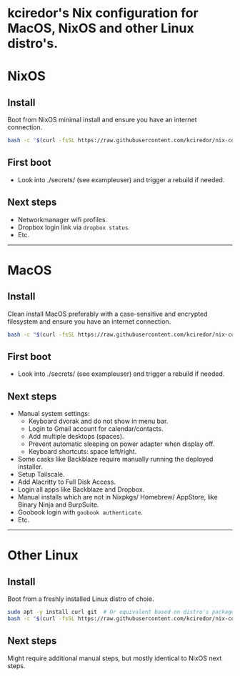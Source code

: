 kciredor's Nix configuration for MacOS, NixOS and other Linux distro's.
=======================================================================

# NixOS

## Install
Boot from NixOS minimal install and ensure you have an internet connection.

```bash
bash -c "$(curl -fsSL https://raw.githubusercontent.com/kciredor/nix-config/master/nixos/bootstrap.sh)"
```

## First boot
- Look into ./secrets/<youruser> (see exampleuser) and trigger a rebuild if needed.

## Next steps
- Networkmanager wifi profiles.
- Dropbox login link via `dropbox status`.
- Etc.

---

# MacOS

## Install
Clean install MacOS preferably with a case-sensitive and encrypted filesystem and ensure you have an internet connection.

```bash
bash -c "$(curl -fsSL https://raw.githubusercontent.com/kciredor/nix-config/master/macos/bootstrap.sh)"
```

## First boot
- Look into ./secrets/<youruser> (see exampleuser) and trigger a rebuild if needed.

## Next steps
- Manual system settings:
  - Keyboard dvorak and do not show in menu bar.
  - Login to Gmail account for calendar/contacts.
  - Add multiple desktops (spaces).
  - Prevent automatic sleeping on power adapter when display off.
  - Keyboard shortcuts: space left/right.
- Some casks like Backblaze require manually running the deployed installer.
- Setup Tailscale.
- Add Alacritty to Full Disk Access.
- Login all apps like Backblaze and Dropbox.
- Manual installs which are not in Nixpkgs/ Homebrew/ AppStore, like Binary Ninja and BurpSuite.
- Goobook login with `goobook authenticate`.
- Etc.

---

# Other Linux

## Install
Boot from a freshly installed Linux distro of choie.

```bash
sudo apt -y install curl git  # Or equivalent based on distro's package mananger.
bash -c "$(curl -fsSL https://raw.githubusercontent.com/kciredor/nix-config/master/ext/bootstrap.sh)"
```

## Next steps
Might require additional manual steps, but mostly identical to NixOS next steps.
